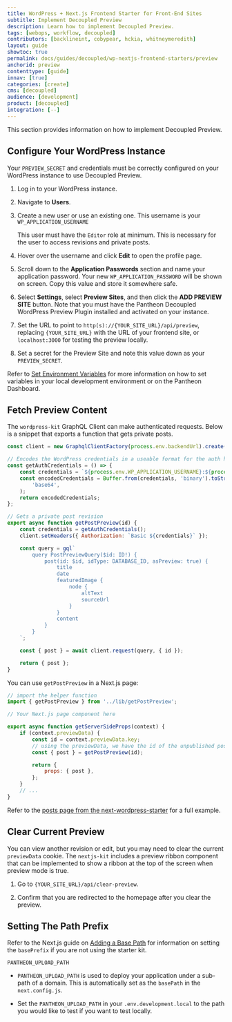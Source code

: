 ```yaml
---
title: WordPress + Next.js Frontend Starter for Front-End Sites
subtitle: Implement Decoupled Preview
description: Learn how to implement Decoupled Preview.
tags: [webops, workflow, decoupled]
contributors: [backlineint, cobypear, hckia, whitneymeredith]
layout: guide
showtoc: true
permalink: docs/guides/decoupled/wp-nextjs-frontend-starters/preview
anchorid: preview
contenttype: [guide]
innav: [true]
categories: [create]
cms: [decoupled]
audience: [development]
product: [decoupled]
integration: [--]
---
```


This section provides information on how to implement Decoupled Preview.

## Configure Your WordPress Instance

Your `PREVIEW_SECRET` and credentials must be correctly configured on your WordPress instance to use Decoupled Preview.

1. Log in to your WordPress instance.
1. Navigate to **Users**.
1. Create a new user or use an existing one. This username is your
   `WP_APPLICATION_USERNAME`

   <Alert title="Note"  type="info" >

    This user must have the `Editor` role at minimum. This is necessary for the user to access revisions and private posts.

   </Alert>

1. Hover over the username and click **Edit** to open the profile page.

1. Scroll down to the **Application Passwords** section and name your application password. Your new `WP_APPLICATION_PASSWORD` will be shown on screen. Copy this value and store it somewhere safe.

1. Select **Settings**, select **Preview Sites**, and then click the **ADD
   PREVIEW SITE** button. Note that you must have the Pantheon Decoupled WordPress Preview Plugin installed and activated on your instance.

1. Set the URL to point to `http(s)://{YOUR_SITE_URL}/api/preview`, replacing
   `{YOUR_SITE_URL}` with the URL of your frontend site, or `localhost:3000` for testing the preview locally.

1. Set a secret for the Preview Site and note this value down as your
   `PREVIEW_SECRET`.

Refer to [Set Environment Variables](/guides/decoupled/wp-nextjs-frontend-starters/environment-variables) for more information on how to set variables in your local development environment
or on the Pantheon Dashboard.

## Fetch Preview Content

The `wordpress-kit` GraphQL Client can make authenticated requests. Below is a snippet that exports a function that gets private posts.

```js
const client = new GraphqlClientFactory(process.env.backendUrl).create();

// Encodes the WordPress credentials in a useable format for the auth header
const getAuthCredentials = () => {
	const credentials = `${process.env.WP_APPLICATION_USERNAME}:${process.env.WP_APPLICATION_PASSWORD}`;
	const encodedCredentials = Buffer.from(credentials, 'binary').toString(
		'base64',
	);
	return encodedCredentials;
};

// Gets a private post revision
export async function getPostPreview(id) {
	const credentials = getAuthCredentials();
	client.setHeaders({ Authorization: `Basic ${credentials}` });

	const query = gql`
		query PostPreviewQuery($id: ID!) {
			post(id: $id, idType: DATABASE_ID, asPreview: true) {
				title
				date
				featuredImage {
					node {
						altText
						sourceUrl
					}
				}
				content
			}
		}
	`;

	const { post } = await client.request(query, { id });

	return { post };
}
```

You can use `getPostPreview` in a Next.js page:

```js
// import the helper function
import { getPostPreview } from '../lib/getPostPreview';

// Your Next.js page component here

export async function getServerSideProps(context) {
	if (context.previewData) {
		const id = context.previewData.key;
		// using the previewData, we have the id of the unpublished post
		const { post } = getPostPreview(id);

		return {
			props: { post },
		};
	}
	// ...
}
```

Refer to the [posts page from the next-wordpress-starter](https://github.com/pantheon-systems/decoupled-kit-js/blob/canary/starters/next-wordpress-starter/pages/posts/) for a full example.

## Clear Current Preview

You can view another revision or edit, but you may need to clear the
current `previewData` cookie. The `nextjs-kit` includes a preview ribbon component that can be implemented to show a ribbon at the top of the screen when preview mode is true.

1. Go to `{YOUR_SITE_URL}/api/clear-preview`.

1. Confirm that you are redirected to the homepage after you clear the preview.

## Setting The Path Prefix

Refer to the Next.js guide on [Adding a Base Path](https://nextjs.org/docs/api-reference/next.config.js/basepath) for information on setting the `basePrefix` if you are not using the starter kit.

```bash{promptUser: user}
PANTHEON_UPLOAD_PATH
```

- `PANTHEON_UPLOAD_PATH` is used to deploy your application under a sub-path of a domain. This is automatically set as the `basePath` in the
`next.config.js`.

- Set the `PANTHEON_UPLOAD_PATH` in your `.env.development.local` to the path you would like to test if you want to test locally.
